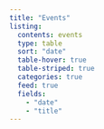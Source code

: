 ```yaml
---
title: "Events"
listing:
  contents: events
  type: table
  sort: "date"
  table-hover: true
  table-striped: true
  categories: true
  feed: true
  fields: 
    - "date"
    - "title"
---
```

